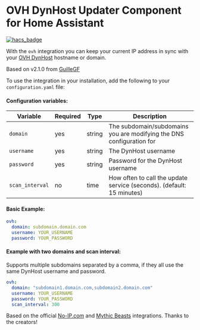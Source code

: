 # OVH DynHost Updater Component for Home Assistant

[![hacs_badge](https://img.shields.io/badge/HACS-Custom-orange.svg)](https://github.com/custom-components/hacs)

With the `ovh` integration you can keep your current IP address in sync with your [OVH DynHost](https://docs.ovh.com/ie/en/domains/hosting_dynhost/)  hostname or domain.  

Based on v2.1.0 from [GuilleGF](https://github.com/GuilleGF)

To use the integration in your installation, add the following to your `configuration.yaml` file:

#### Configuration variables:
| Variable |  Required  |  Type  | Description |
| -------- | ---------- | ----------- | ----------- |
| `domain` | yes | string |  The subdomain/subdomains you are modifying the DNS configuration for |
| `username` | yes | string | The DynHost username |
| `password` | yes | string | Password for the DynHost username |
| `scan_interval` | no |  time | How often to call the update service (seconds). (default: 15 minutes) |

#### Basic Example:

```yaml
ovh:
  domain: subdomain.domain.com
  username: YOUR_USERNAME
  password: YOUR_PASSWORD
```

#### Example with two domains and scan interval:
Supports multiple subdomains separated by a comma, if they all use the same DynHost username and password.
```yaml
ovh:
  domain: "subdomain1.domain.com,subdomain2.domain.com"
  username: YOUR_USERNAME
  password: YOUR_PASSWORD
  scan_interval: 300
```
Based on the official [No-IP.com](https://github.com/home-assistant/core/tree/dev/homeassistant/components/no_ip) and [Mythic Beasts](https://github.com/home-assistant/core/blob/dev/homeassistant/components/mythicbeastsdns) integrations. Thanks to the creators!
